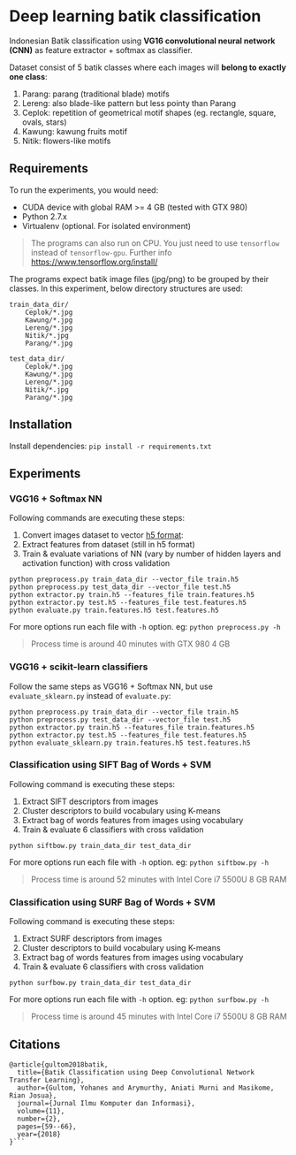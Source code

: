# Deep learning batik classification

Indonesian Batik classification using **VG16 convolutional neural network (CNN)** as feature extractor + softmax as classifier.

Dataset consist of 5 batik classes where each images will **belong to exactly one class**:

1. Parang: parang (traditional blade) motifs
1. Lereng: also blade-like pattern but less pointy than Parang
1. Ceplok: repetition of geometrical motif shapes (eg. rectangle, square, ovals, stars)
1. Kawung: kawung fruits motif
1. Nitik: flowers-like motifs

## Requirements

To run the experiments, you would need:

* CUDA device with global RAM >= 4 GB (tested with GTX 980)
* Python 2.7.x
* Virtualenv (optional. For isolated environment)

> The programs can also run on CPU. You just need to use `tensorflow` instead of `tensorflow-gpu`. Further info https://www.tensorflow.org/install/

The programs expect batik image files (jpg/png) to be grouped by their classes. In this experiment, below directory structures are used:

```
train_data_dir/
	Ceplok/*.jpg
	Kawung/*.jpg
	Lereng/*.jpg
	Nitik/*.jpg
	Parang/*.jpg

test_data_dir/
	Ceplok/*.jpg
	Kawung/*.jpg
	Lereng/*.jpg
	Nitik/*.jpg
	Parang/*.jpg
```

## Installation

Install dependencies: `pip install -r requirements.txt`

## Experiments

### VGG16 + Softmax NN

Following commands are executing these steps:

1. Convert images dataset to vector [h5 format](http://www.h5py.org/):  
2. Extract features from dataset (still in h5 format)
3. Train & evaluate variations of NN (vary by number of hidden layers and activation function) with cross validation

```
python preprocess.py train_data_dir --vector_file train.h5
python preprocess.py test_data_dir --vector_file test.h5
python extractor.py train.h5 --features_file train.features.h5
python extractor.py test.h5 --features_file test.features.h5
python evaluate.py train.features.h5 test.features.h5
```
For more options run each file with `-h` option. eg: `python preprocess.py -h`

> Process time is around 40 minutes with GTX 980 4 GB

### VGG16 + scikit-learn classifiers

Follow the same steps as VGG16 + Softmax NN, but use `evaluate_sklearn.py` instead of `evaluate.py`:

```
python preprocess.py train_data_dir --vector_file train.h5
python preprocess.py test_data_dir --vector_file test.h5
python extractor.py train.h5 --features_file train.features.h5
python extractor.py test.h5 --features_file test.features.h5
python evaluate_sklearn.py train.features.h5 test.features.h5
```

### Classification using SIFT Bag of Words + SVM

Following command is executing these steps:

1. Extract SIFT descriptors from images
2. Cluster descriptors to build vocabulary using K-means
3. Extract bag of words features from images using vocabulary
4. Train & evaluate 6 classifiers with cross validation

```
python siftbow.py train_data_dir test_data_dir
```

For more options run each file with `-h` option. eg: `python siftbow.py -h`

> Process time is around 52 minutes with Intel Core i7 5500U 8 GB RAM

### Classification using SURF Bag of Words + SVM

Following command is executing these steps:

1. Extract SURF descriptors from images
2. Cluster descriptors to build vocabulary using K-means
3. Extract bag of words features from images using vocabulary
4. Train & evaluate 6 classifiers with cross validation

```
python surfbow.py train_data_dir test_data_dir
```

For more options run each file with `-h` option. eg: `python surfbow.py -h`

> Process time is around 45 minutes with Intel Core i7 5500U 8 GB RAM

## Citations

```
@article{gultom2018batik,
  title={Batik Classification using Deep Convolutional Network Transfer Learning},
  author={Gultom, Yohanes and Arymurthy, Aniati Murni and Masikome, Rian Josua},
  journal={Jurnal Ilmu Komputer dan Informasi},
  volume={11},
  number={2},
  pages={59--66},
  year={2018}
}```
